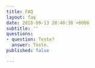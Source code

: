 ```yaml
---
title: FAQ
layout: faq
date: 2018-09-13 20:40:38 +0000
subtitle: ''
questions:
- question: Teste?
  answer: Teste.
published: false

---
```

